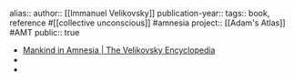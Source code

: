 alias::
author:: [[Immanuel Velikovsky]] 
publication-year::
tags:: book, reference #[[collective unconscious]] #amnesia 
project:: [[Adam's Atlas]] #AMT 
public:: true

- [Mankind in Amnesia | The Velikovsky Encyclopedia](https://www.velikovsky.info/mankind-in-amnesia/)
-
-